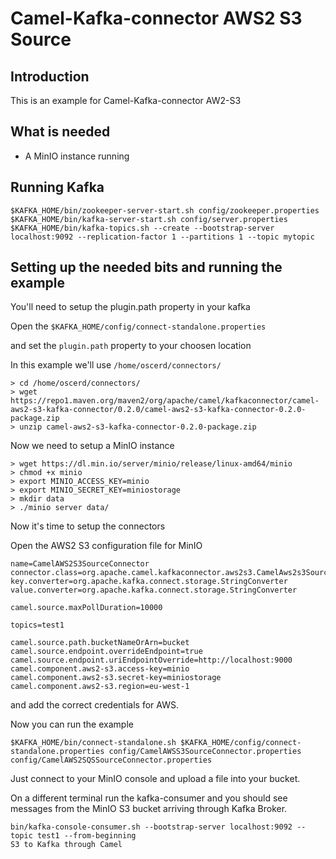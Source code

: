 # Camel-Kafka-connector AWS2 S3 Source

## Introduction

This is an example for Camel-Kafka-connector AW2-S3

## What is needed

- A MinIO instance running

## Running Kafka

```
$KAFKA_HOME/bin/zookeeper-server-start.sh config/zookeeper.properties
$KAFKA_HOME/bin/kafka-server-start.sh config/server.properties
$KAFKA_HOME/bin/kafka-topics.sh --create --bootstrap-server localhost:9092 --replication-factor 1 --partitions 1 --topic mytopic
```

## Setting up the needed bits and running the example

You'll need to setup the plugin.path property in your kafka

Open the `$KAFKA_HOME/config/connect-standalone.properties`

and set the `plugin.path` property to your choosen location

In this example we'll use `/home/oscerd/connectors/`

```
> cd /home/oscerd/connectors/
> wget https://repo1.maven.org/maven2/org/apache/camel/kafkaconnector/camel-aws2-s3-kafka-connector/0.2.0/camel-aws2-s3-kafka-connector-0.2.0-package.zip
> unzip camel-aws2-s3-kafka-connector-0.2.0-package.zip
```

Now we need to setup a MinIO instance

```
> wget https://dl.min.io/server/minio/release/linux-amd64/minio
> chmod +x minio
> export MINIO_ACCESS_KEY=minio
> export MINIO_SECRET_KEY=miniostorage
> mkdir data
> ./minio server data/
```

Now it's time to setup the connectors

Open the AWS2 S3 configuration file for MinIO

```
name=CamelAWS2S3SourceConnector
connector.class=org.apache.camel.kafkaconnector.aws2s3.CamelAws2s3SourceConnector
key.converter=org.apache.kafka.connect.storage.StringConverter
value.converter=org.apache.kafka.connect.storage.StringConverter

camel.source.maxPollDuration=10000

topics=test1

camel.source.path.bucketNameOrArn=bucket
camel.source.endpoint.overrideEndpoint=true
camel.source.endpoint.uriEndpointOverride=http://localhost:9000
camel.component.aws2-s3.access-key=minio
camel.component.aws2-s3.secret-key=miniostorage
camel.component.aws2-s3.region=eu-west-1
```

and add the correct credentials for AWS.

Now you can run the example

```
$KAFKA_HOME/bin/connect-standalone.sh $KAFKA_HOME/config/connect-standalone.properties config/CamelAWSS3SourceConnector.properties config/CamelAWS2SQSSourceConnector.properties
```

Just connect to your MinIO console and upload a file into your bucket.

On a different terminal run the kafka-consumer and you should see messages from the MinIO S3 bucket arriving through Kafka Broker.

```
bin/kafka-console-consumer.sh --bootstrap-server localhost:9092 --topic test1 --from-beginning
S3 to Kafka through Camel
```

